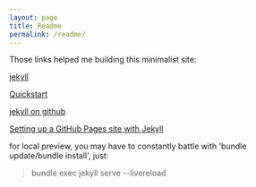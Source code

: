 ```yaml
---
layout: page
title: Readme
permalink: /readme/
---
```


Those links helped me building this minimalist site:

[jekyll](https://jekyllrb.com/)

[Quickstart](https://jekyllrb.com/docs/)

[jekyll on github](https://github.com/jekyll/jekyll)

[Setting up a GitHub Pages site with Jekyll](https://docs.github.com/en/pages/setting-up-a-github-pages-site-with-jekyll)

for local preview, you may have to constantly battle with 'bundle update/bundle install',
just: 
>bundle exec jekyll serve --livereload
